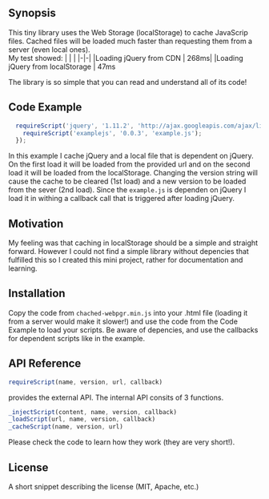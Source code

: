 ## Synopsis

This tiny library uses the Web Storage (localStorage) to cache JavaScrip files. Cached files will be loaded much faster than requesting them from a server (even local ones). <br>
  My test showed: 
| | |
|-|-|
|Loading jQuery from CDN  | 268ms|
|Loading jQuery from localStorage  | 47ms

The library is so simple that you can read and understand all of its code!

## Code Example

```javascript   
  requireScript('jquery', '1.11.2', 'http://ajax.googleapis.com/ajax/libs/jquery/1.11.2/jquery.min.js', function(){
    requireScript('examplejs', '0.0.3', 'example.js');
  });
```
In this example I cache jQuery and a local file that is dependent on jQuery. On the first load it will be loaded from the provided url and on the second load it will be loaded from the localStorage. Changing the version string will cause the cache to be cleared (1st load) and a new version to be loaded from the sever (2nd load). Since the `example.js` is dependen on jQuery I load it in withing a callback call that is triggered after loading jQuery.


## Motivation

My feeling was that caching in localStorage should be a simple and straight forward. However I could not find a simple library without depencies that fulfilled this so I created this mini project, rather for documentation and learning.

## Installation

Copy the code from `chached-webpgr.min.js` into your .html file (loading it from a server would make it slower!) and use the code from the Code Example to load your scripts. Be aware of depencies, and use the callbacks for dependent scripts like in the example.

## API Reference

```javascript
requireScript(name, version, url, callback)
```
provides the external API. The internal API consits of 3 functions.
```javascript
_injectScript(content, name, version, callback)
_loadScript(url, name, version, callback)
_cacheScript(name, version, url)
```
Please check the code to learn how they work (they are very short!).

## License

A short snippet describing the license (MIT, Apache, etc.)
